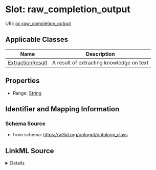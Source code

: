 # Slot: raw_completion_output

URI: [oc:raw_completion_output](http://w3id.org/ontogpt/ontology-class-templateraw_completion_output)



<!-- no inheritance hierarchy -->




## Applicable Classes

| Name | Description |
| --- | --- |
[ExtractionResult](ExtractionResult.md) | A result of extracting knowledge on text






## Properties

* Range: [String](String.md)







## Identifier and Mapping Information







### Schema Source


* from schema: https://w3id.org/ontogpt/ontology_class




## LinkML Source

<details>
```yaml
name: raw_completion_output
from_schema: https://w3id.org/ontogpt/ontology_class
rank: 1000
alias: raw_completion_output
owner: ExtractionResult
domain_of:
- ExtractionResult
range: string

```
</details>